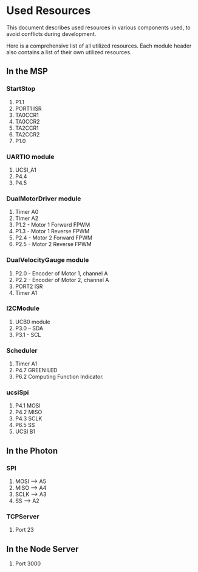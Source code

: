 # Used Resources

This document describes used resources in various components used, to avoid conflicts during development.

Here is a comprehensive list of all utilized resources. Each module header also contains a list of their own utilized resources.

## In the MSP

### StartStop

1. P1.1
2. PORT1 ISR
3. TA0CCR1
4. TA0CCR2
5. TA2CCR1
6. TA2CCR2
7. P1.0

### UARTIO module

1. UCSI_A1
2. P4.4
3. P4.5

### DualMotorDriver module

1. Timer A0
1. Timer A2
2. P1.2 - Motor 1 Forward FPWM
3. P1.3 - Motor 1 Reverse FPWM
4. P2.4 - Motor 2 Forward FPWM
5. P2.5 - Motor 2 Reverse FPWM

### DualVelocityGauge module

1. P2.0 - Encoder of Motor 1, channel A
2. P2.2 - Encoder of Motor 2, channel A
3. PORT2 ISR
4. Timer A1

### I2CModule

1. UCB0 module
2. P3.0 – SDA
3. P3.1 - SCL

### Scheduler

1. Timer A1
2. P4.7 GREEN LED
3. P6.2 Computing Function Indicator.

### ucsiSpi

1. P4.1 MOSI
2. P4.2 MISO
3. P4.3 SCLK
4. P6.5 SS
5. UCSI B1

## In the Photon

### SPI

1. MOSI --> A5
2. MISO --> A4
3. SCLK --> A3
4. SS --> A2

### TCPServer

1. Port 23

## In the Node Server

1. Port 3000